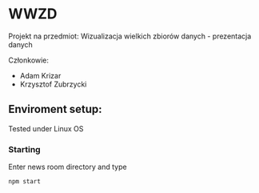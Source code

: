 # WWZD
Projekt na przedmiot: Wizualizacja wielkich zbiorów danych - prezentacja danych

Członkowie:
* Adam Krizar
* Krzysztof Zubrzycki

## Enviroment setup:

Tested under Linux OS


### Starting
Enter news room directory and type

```
npm start
```

